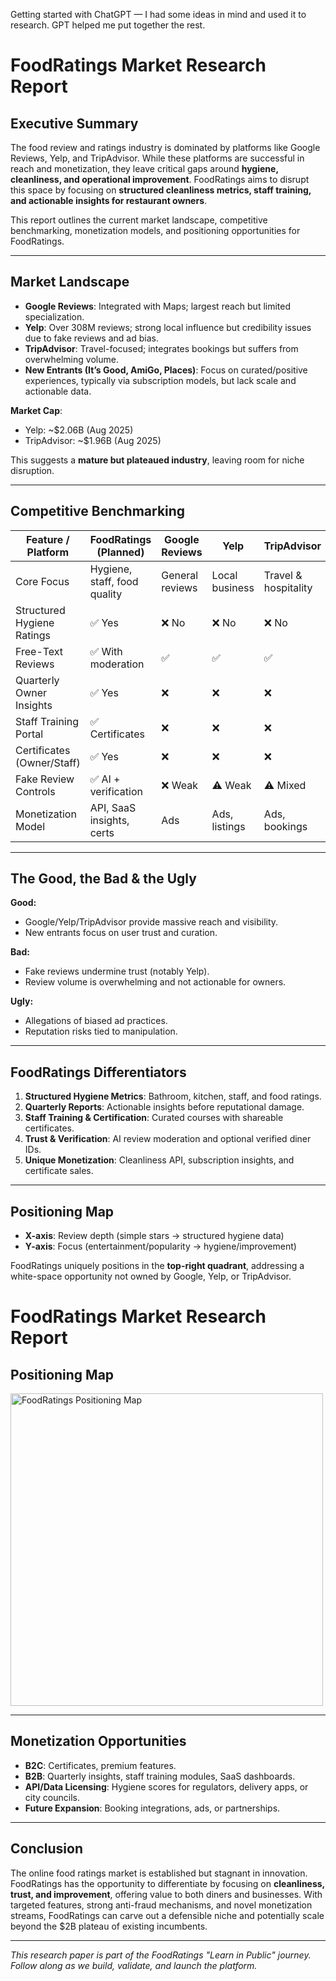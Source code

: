 Getting started with ChatGPT — I had some ideas in mind and used it to research. GPT helped me put together the rest.

# FoodRatings Market Research Report

## Executive Summary
The food review and ratings industry is dominated by platforms like Google Reviews, Yelp, and TripAdvisor. While these platforms are successful in reach and monetization, they leave critical gaps around **hygiene, cleanliness, and operational improvement**. FoodRatings aims to disrupt this space by focusing on **structured cleanliness metrics, staff training, and actionable insights for restaurant owners**.

This report outlines the current market landscape, competitive benchmarking, monetization models, and positioning opportunities for FoodRatings.

---

## Market Landscape
- **Google Reviews**: Integrated with Maps; largest reach but limited specialization.
- **Yelp**: Over 308M reviews; strong local influence but credibility issues due to fake reviews and ad bias.
- **TripAdvisor**: Travel-focused; integrates bookings but suffers from overwhelming volume.
- **New Entrants (It’s Good, AmiGo, Places)**: Focus on curated/positive experiences, typically via subscription models, but lack scale and actionable data.

**Market Cap**:
- Yelp: ~$2.06B (Aug 2025)
- TripAdvisor: ~$1.96B (Aug 2025)

This suggests a **mature but plateaued industry**, leaving room for niche disruption.

---

## Competitive Benchmarking

| Feature / Platform             | **FoodRatings (Planned)** | Google Reviews | Yelp | TripAdvisor | It’s Good |
|--------------------------------|---------------------------|----------------|------|-------------|-----------|
| Core Focus                     | Hygiene, staff, food quality | General reviews | Local business | Travel & hospitality | Positive-only |
| Structured Hygiene Ratings      | ✅ Yes | ❌ No | ❌ No | ❌ No | ❌ No |
| Free-Text Reviews               | ✅ With moderation | ✅ | ✅ | ✅ | ✅ Positive-only |
| Quarterly Owner Insights        | ✅ Yes | ❌ | ❌ | ❌ | ❌ |
| Staff Training Portal           | ✅ Certificates | ❌ | ❌ | ❌ | ❌ |
| Certificates (Owner/Staff)      | ✅ Yes | ❌ | ❌ | ❌ | ❌ |
| Fake Review Controls            | ✅ AI + verification | ❌ Weak | ⚠️ Weak | ⚠️ Mixed | ⚠️ Limited |
| Monetization Model              | API, SaaS insights, certs | Ads | Ads, listings | Ads, bookings | Subscriptions |

---

## The Good, the Bad & the Ugly

**Good:**
- Google/Yelp/TripAdvisor provide massive reach and visibility.
- New entrants focus on user trust and curation.

**Bad:**
- Fake reviews undermine trust (notably Yelp).
- Review volume is overwhelming and not actionable for owners.

**Ugly:**
- Allegations of biased ad practices.
- Reputation risks tied to manipulation.

---

## FoodRatings Differentiators
1. **Structured Hygiene Metrics**: Bathroom, kitchen, staff, and food ratings.
2. **Quarterly Reports**: Actionable insights before reputational damage.
3. **Staff Training & Certification**: Curated courses with shareable certificates.
4. **Trust & Verification**: AI review moderation and optional verified diner IDs.
5. **Unique Monetization**: Cleanliness API, subscription insights, and certificate sales.

---

## Positioning Map
- **X-axis**: Review depth (simple stars → structured hygiene data)
- **Y-axis**: Focus (entertainment/popularity → hygiene/improvement)

FoodRatings uniquely positions in the **top-right quadrant**, addressing a white-space opportunity not owned by Google, Yelp, or TripAdvisor.
# FoodRatings Market Research Report

## Positioning Map

<img src="../Assets/positioningmap.png" alt="FoodRatings Positioning Map" width="500"/>


---

## Monetization Opportunities
- **B2C**: Certificates, premium features.
- **B2B**: Quarterly insights, staff training modules, SaaS dashboards.
- **API/Data Licensing**: Hygiene scores for regulators, delivery apps, or city councils.
- **Future Expansion**: Booking integrations, ads, or partnerships.

---

## Conclusion
The online food ratings market is established but stagnant in innovation. FoodRatings has the opportunity to differentiate by focusing on **cleanliness, trust, and improvement**, offering value to both diners and businesses. With targeted features, strong anti-fraud mechanisms, and novel monetization streams, FoodRatings can carve out a defensible niche and potentially scale beyond the $2B plateau of existing incumbents.

---

*This research paper is part of the FoodRatings "Learn in Public" journey. Follow along as we build, validate, and launch the platform.*

